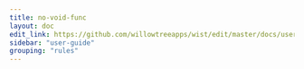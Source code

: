 ```yaml
---
title: no-void-func
layout: doc
edit_link: https://github.com/willowtreeapps/wist/edit/master/docs/user-guide/rules/no-void-func
sidebar: "user-guide"
grouping: "rules"
---
```

